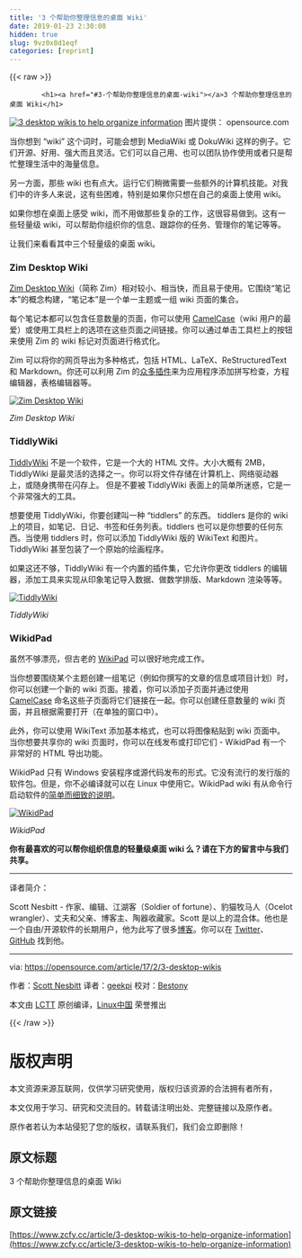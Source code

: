 ```yaml
---
title: '3 个帮助你整理信息的桌面 Wiki' 
date: 2019-01-23 2:30:08
hidden: true
slug: 9vz0x8d1eqf
categories: [reprint]
---
```


{{< raw >}}

            <h1><a href="#3-个帮助你整理信息的桌面-wiki"></a>3 个帮助你整理信息的桌面 Wiki</h1>
<p><a href="https://camo.githubusercontent.com/fbd2229d03ababf993dd1491d718980b6bf3efc7/68747470733a2f2f6f70656e736f757263652e636f6d2f73697465732f64656661756c742f66696c65732f7374796c65732f696d6167652d66756c6c2d73697a652f7075626c69632f696d616765732f6c6966652f726573756d655f6361726565725f646f63756d656e745f67656e6572616c2e706e673f69746f6b3d37416d394b70432d"><img src="https://camo.githubusercontent.com/fbd2229d03ababf993dd1491d718980b6bf3efc7/68747470733a2f2f6f70656e736f757263652e636f6d2f73697465732f64656661756c742f66696c65732f7374796c65732f696d6167652d66756c6c2d73697a652f7075626c69632f696d616765732f6c6966652f726573756d655f6361726565725f646f63756d656e745f67656e6572616c2e706e673f69746f6b3d37416d394b70432d" alt="3 desktop wikis to help organize information" title="3 desktop wikis to help organize information"></a> 图片提供： opensource.com</p>
<p>当你想到 “wiki” 这个词时，可能会想到 MediaWiki 或 DokuWiki 这样的例子。它们开源、好用、强大而且灵活。它们可以自己用、也可以团队协作使用或者只是帮忙整理生活中的海量信息。</p>
<p>另一方面，那些 wiki 也有点大。运行它们稍微需要一些额外的计算机技能。对我们中的许多人来说，这有些困难，特别是如果你只想在自己的桌面上使用 wiki。</p>
<p>如果你想在桌面上感受 wiki，而不用做那些复杂的工作，这很容易做到。这有一些轻量级 wiki，可以帮助你组织你的信息、跟踪你的任务、管理你的笔记等等。</p>
<p>让我们来看看其中三个轻量级的桌面 wiki。</p>
<h3><a href="#zim-desktop-wiki"></a>Zim Desktop Wiki</h3>
<p><a href="http://zim-wiki.org/index.html">Zim Desktop Wiki</a>（简称 Zim）相对较小、相当快，而且易于使用。它围绕“笔记本”的概念构建，“笔记本”是一个单一主题或一组 wiki 页面的集合。</p>
<p>每个笔记本都可以包含任意数量的页面，你可以使用 <a href="https://en.wikipedia.org/wiki/Camel_case#Wiki_link_markup">CamelCase</a>（wiki 用户的最爱）或使用工具栏上的选项在这些页面之间链接。你可以通过单击工具栏上的按钮来使用 Zim 的 wiki 标记对页面进行格式化。</p>
<p>Zim 可以将你的网页导出为多种格式，包括 HTML、LaTeX、ReStructuredText 和 Markdown。你还可以利用 Zim 的<a href="http://zim-wiki.org/manual/Plugins.html">众多插件</a>来为应用程序添加拼写检查，方程编辑器，表格编辑器等。</p>
<p><a href="https://camo.githubusercontent.com/a8f29481925ce7743cc2f845f6feb08033e0c941/68747470733a2f2f6f70656e736f757263652e636f6d2f73697465732f64656661756c742f66696c65732f7a696d2e706e67"><img src="https://p5.ssl.qhimg.com/t012b2c3b5768cbccf5.png" alt="Zim Desktop Wiki" title="Zim Desktop Wiki"></a></p>
<p><em>Zim Desktop Wiki</em></p>
<h3><a href="#tiddlywiki"></a>TiddlyWiki</h3>
<p><a href="http://tiddlywiki.com/">TiddlyWiki</a> 不是一个软件，它是一个大的 HTML 文件。大小大概有 2MB，TiddlyWiki 是最灵活的选择之一。你可以将文件存储在计算机上、网络驱动器上，或随身携带在闪存上。 但是不要被 TiddlyWiki 表面上的简单所迷惑，它是一个非常强大的工具。</p>
<p>想要使用 TiddlyWiki，你要创建叫一种 “tiddlers” 的东西。 tiddlers 是你的 wiki 上的项目，如笔记、日记、书签和任务列表。tiddlers 也可以是你想要的任何东西。当使用 tiddlers 时，你可以添加 TiddlyWiki 版的 WikiText 和图片。 TiddlyWiki 甚至包装了一个原始的绘画程序。</p>
<p>如果这还不够，TiddlyWiki 有一个内置的插件集，它允许你更改 tiddlers 的编辑器，添加工具来实现从印象笔记导入数据、做数学排版、Markdown 渲染等等。</p>
<p><a href="https://camo.githubusercontent.com/4bc4962d62c89d5478e94d69e53535a1d81a1542/68747470733a2f2f6f70656e736f757263652e636f6d2f73697465732f64656661756c742f66696c65732f746964646c7977696b692e706e67"><img src="https://p5.ssl.qhimg.com/t01d4cb64971ffd4258.png" alt="TiddlyWiki" title="TiddlyWiki"></a></p>
<p><em>TiddlyWiki</em></p>
<h3><a href="#wikidpad"></a>WikidPad</h3>
<p>虽然不够漂亮，但古老的 <a href="http://wikidpad.sourceforge.net/">WikiPad</a> 可以很好地完成工作。</p>
<p>当你想要围绕某个主题创建一组笔记（例如你撰写的文章的信息或项目计划）时，你可以创建一个新的 wiki 页面。接着，你可以添加子页面并通过使用 <a href="https://en.wikipedia.org/wiki/Camel_case#Wiki_link_markup">CamelCase</a> 命名这些子页面将它们链接在一起。你可以创建任意数量的 wiki 页面，并且根据需要打开（在单独的窗口中）。</p>
<p>此外，你可以使用 WikiText 添加基本格式，也可以将图像粘贴到 wiki 页面中。当你想要共享你的 wiki 页面时，你可以在线发布或打印它们 - WikidPad 有一个非常好的 HTML 导出功能。</p>
<p>WikidPad 只有 Windows 安装程序或源代码发布的形式。它没有流行的发行版的软件包。但是，你不必编译就可以在 Linux 中使用它。WikidPad wiki 有从命令行启动软件的<a href="http://trac.wikidpad2.webfactional.com/wiki/InstallLinux">简单而细致的说明</a>。</p>
<p><a href="https://camo.githubusercontent.com/7472ccb3d495842ad753fc695a8fa028d7942ef6/68747470733a2f2f6f70656e736f757263652e636f6d2f73697465732f64656661756c742f66696c65732f77696b69647061642e706e67"><img src="https://p3.ssl.qhimg.com/t0127d16e733b8b30a8.png" alt="WikidPad" title="WikidPad"></a></p>
<p><em>WikidPad</em></p>
<p><strong>你有最喜欢的可以帮你组织信息的轻量级桌面 wiki 么？请在下方的留言中与我们共享。</strong></p>
<hr>
<p>译者简介：</p>
<p>Scott Nesbitt - 作家、编辑、江湖客（Soldier of fortune）、豹猫牧马人（Ocelot wrangler）、丈夫和父亲、博客主、陶器收藏家。Scott 是以上的混合体。他也是一个自由/开源软件的长期用户，他为此写了很多<a href="http://scottnesbitt.io/">博客</a>。你可以在 <a href="http://www.twitter.com/ScottWNesbitt">Twitter</a>、<a href="https://github.com/ScottWNesbitt">GitHub</a> 找到他。</p>
<hr>
<p>via: <a href="https://opensource.com/article/17/2/3-desktop-wikis">https://opensource.com/article/17/2/3-desktop-wikis</a></p>
<p>作者：<a href="https://opensource.com/users/scottnesbitt">Scott Nesbitt</a> 译者：<a href="https://github.com/geekpi">geekpi</a> 校对：<a href="https://github.com/Bestony">Bestony</a></p>
<p>本文由 <a href="https://github.com/LCTT/TranslateProject">LCTT</a> 原创编译，<a href="https://linux.cn/">Linux中国</a> 荣誉推出</p>

          
{{< /raw >}}

# 版权声明
本文资源来源互联网，仅供学习研究使用，版权归该资源的合法拥有者所有，

本文仅用于学习、研究和交流目的。转载请注明出处、完整链接以及原作者。

原作者若认为本站侵犯了您的版权，请联系我们，我们会立即删除！

## 原文标题
3 个帮助你整理信息的桌面 Wiki

## 原文链接
[https://www.zcfy.cc/article/3-desktop-wikis-to-help-organize-information](https://www.zcfy.cc/article/3-desktop-wikis-to-help-organize-information)

